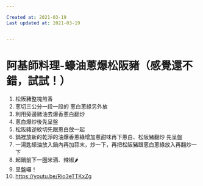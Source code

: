 ```yaml
---

Created at: 2021-03-19
Last updated at: 2021-03-19


---
```


# 阿基師料理-蠔油蔥爆松阪豬（感覺還不錯，試試！）


1. 松阪豬整塊煎香
2. 蔥切三公分一段一段的 蔥白蔥綠另外放
3. 利用旁邊豬油去爆香蔥白翻炒
4. 蔥白爆炒後先呈盤
5. 松阪豬逆紋切先跟蔥白放一起
6. 鍋裡放新的乾淨的油爆香蔥綠增加蔥甜味再下蔥白、松阪豬翻炒 先呈盤
7. 一湯匙蠔油放入鍋內再加蒜末，炒一下，再把松阪豬跟蔥白蔥綠放入再翻炒一下
8. 起鍋前下一圈米酒、辣椒🌶️
9. 呈盤囉！
10. https://youtu.be/Rio3eTTKxZg


